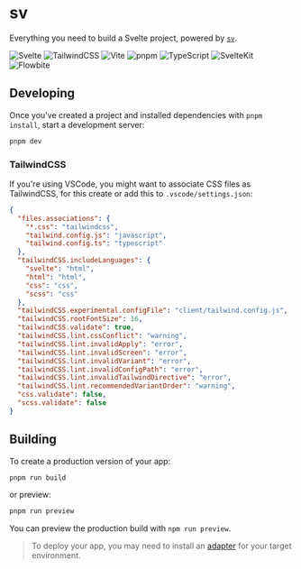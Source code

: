# sv

Everything you need to build a Svelte project, powered by [`sv`](https://github.com/sveltejs/cli).

![Svelte](https://img.shields.io/badge/Svelte-5.39.6-FF3E00?style=for-the-badge&logo=svelte&logoColor=white)
![TailwindCSS](https://img.shields.io/badge/Tailwind%20CSS-4.1.13-06B6D4?style=for-the-badge&logo=tailwindcss&logoColor=white)
![Vite](https://img.shields.io/badge/Vite-7.1.7-646CFF?style=for-the-badge&logo=vite&logoColor=white)
![pnpm](https://img.shields.io/badge/pnpm-10.17.1-F69220?style=for-the-badge&logo=pnpm&logoColor=white)
![TypeScript](https://img.shields.io/badge/TypeScript-5.9.2-3178C6?style=for-the-badge&logo=typescript&logoColor=white)
![SvelteKit](https://img.shields.io/badge/SvelteKit-2.43.5-FF3E00?style=for-the-badge&logo=svelte&logoColor=white)
![Flowbite](https://img.shields.io/badge/Flowbite-3.1.2-1C64F2?style=for-the-badge&logo=flowbite&logoColor=white)

## Developing

Once you've created a project and installed dependencies with `pnpm install`, start a development server:

```sh
pnpm dev
```
### TailwindCSS

If you're using VSCode, you might want to associate CSS files as TailwindCSS, for this create or add this to `.vscode/settings.json`:
```json
{
  "files.associations": {
    "*.css": "tailwindcss",
    "tailwind.config.js": "javascript",
    "tailwind.config.ts": "typescript"
  },
  "tailwindCSS.includeLanguages": {
    "svelte": "html",
    "html": "html",
    "css": "css",
    "scss": "css"
  },
  "tailwindCSS.experimental.configFile": "client/tailwind.config.js",
  "tailwindCSS.rootFontSize": 16,
  "tailwindCSS.validate": true,
  "tailwindCSS.lint.cssConflict": "warning",
  "tailwindCSS.lint.invalidApply": "error",
  "tailwindCSS.lint.invalidScreen": "error",
  "tailwindCSS.lint.invalidVariant": "error",
  "tailwindCSS.lint.invalidConfigPath": "error",
  "tailwindCSS.lint.invalidTailwindDirective": "error",
  "tailwindCSS.lint.recommendedVariantOrder": "warning",
  "css.validate": false,
  "scss.validate": false
}
```

## Building

To create a production version of your app:

```sh
pnpm run build
```
or preview:
```sh
pnpm run preview
```

You can preview the production build with `npm run preview`.

> To deploy your app, you may need to install an [adapter](https://svelte.dev/docs/kit/adapters) for your target environment.
